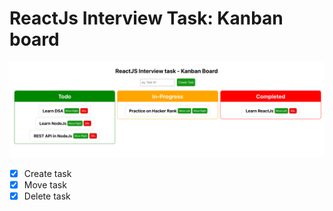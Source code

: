 # ReactJs Interview Task: Kanban board

![Kanban Board](/screenshots/kanban-board.png?raw=true "Kanban board")

- [X] Create task 
- [X] Move task
- [X] Delete task
